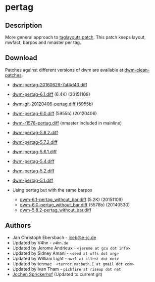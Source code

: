 pertag
======

Description
-----------
More general approach to [taglayouts patch][1]. This patch keeps layout,
mwfact, barpos and nmaster per tag.

Download
--------
Patches against different versions of dwm are available at
[dwm-clean-patches](https://github.com/jceb/dwm-clean-patches).

 * [dwm-pertag-20160626-7af4d43.diff](dwm-pertag-20160626-7af4d43.diff)
 * [dwm-pertag-6.1.diff](dwm-pertag-6.1.diff) (6.4K) (20151109)
 * [dwm-git-20120406-pertag.diff](dwm-git-20120406-pertag.diff) (5955b)
 * [dwm-pertag-6.0.diff](dwm-pertag-6.0.diff) (5955b) (20120406)
 * [dwm-r1578-pertag.diff][9] (nmaster included in mainline)
 * [dwm-pertag-5.8.2.diff][7]
 * [dwm-pertag-5.7.2.diff][6]
 * [dwm-pertag-5.6.1.diff][5]
 * [dwm-pertag-5.4.diff][4]
 * [dwm-pertag-5.2.diff][3]
 * [dwm-pertag-5.1.diff][2]

 * Using pertag but with the same barpos
   * [dwm-6.1-pertag_without_bar.diff](dwm-6.1-pertag_without_bar.diff) (5.2K) (20151109)
   * [dwm-6.0-pertag_without_bar.diff](dwm-6.0-pertag_without_bar.diff) (5578b) (20140530)
   * [dwm-5.8.2-pertag\_without\_bar.diff][8]

Authors
-------
 * Jan Christoph Ebersbach - <jceb@e-jc.de>
 * Updated by V4hn - `v4hn.de`
 * Updated by Jerome Andrieux - `<jerome at gcu dot info>`
 * Updated by Sidney Amani - `<seed at uffs dot org>`
 * Updated by William Light - `<wrl at illest dot net>`
 * Updated by termac - `<terror.macbeth.I at gmail dot com>`
 * Updated by Ivan Tham - `pickfire at riseup dot net`
 * [Jochen Sprickerhof](mailto:project@firstname.lastname.de) (Updated to current git)

[1]: historical/taglayouts
[2]: historical/dwm-pertag-5.1.diff
[3]: historical/dwm-pertag-5.2.diff
[4]: historical/dwm-pertag-5.4.diff
[5]: historical/dwm-pertag-5.6.1.diff
[6]: historical/dwm-pertag-5.7.2.diff
[7]: historical/dwm-pertag-5.8.2.diff
[8]: historical/dwm-5.8.2-pertag_without_bar.diff
[9]: historical/dwm-r1578-pertag.diff
